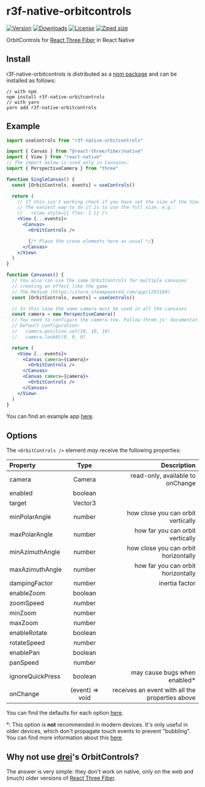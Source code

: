 # r3f-native-orbitcontrols

<a href="https://github.com/TiagoCavalcante/r3f-native-orbitcontrols/releases"><img alt="Version" src="https://img.shields.io/npm/v/r3f-native-orbitcontrols" /></a>
<a href="https://npmjs.com/package/r3f-native-orbitcontrols"><img alt="Downloads" src="https://img.shields.io/npm/dt/r3f-native-orbitcontrols.svg" /></a>
<a href="https://github.com/TiagoCavalcante/r3f-native-orbitcontrols/blob/main/LICENSE"><img alt="License" src="https://img.shields.io/npm/l/r3f-native-orbitcontrols.svg" /></a>
<a href="https://bundlephobia.com/package/r3f-native-orbitcontrols"><img alt="Ziped size" src="https://img.shields.io/bundlephobia/minzip/r3f-native-orbitcontrols" /></a>

OrbitControls for [React Three Fiber](https://github.com/pmndrs/react-three-fiber) in React Native

## Install

r3f-native-orbitcontrols is distributed as a [npm package](https://www.npmjs.com/package/r3f-native-orbitcontrols) and can be installed as follows:

```
// with npm
npm install r3f-native-orbitcontrols
// with yarn
yarn add r3f-native-orbitcontrols
```

## Example

```jsx
import useControls from "r3f-native-orbitcontrols"

import { Canvas } from "@react-three/fiber/native"
import { View } from "react-native"
// The import below is used only in Canvases:
import { PerspectiveCamera } from "three"

function SingleCanvas() {
  const [OrbitControls, events] = useControls()

  return (
    // If this isn't working check if you have set the size of the View.
    // The easiest way to do it is to use the full size, e.g.:
    //   <View style={{ flex: 1 }} />
    <View {...events}>
      <Canvas>
        <OrbitControls />

        {/* Place the scene elements here as usual */}
      </Canvas>
    </View>
  )
}

function Canvases() {
  // You also can use the same OrbitControls for multiple canvases
  // creating an effect like the game
  // The Medium (https://store.steampowered.com/app/1293160)
  const [OrbitControls, events] = useControls()

  // In this case the same camera must be used in all the canvases
  const camera = new PerspectiveCamera()
  // You need to configure the camera too. Follow three.js' documentation.
  // Default configuration:
  //   camera.position.set(10, 10, 10)
  //   camera.lookAt(0, 0, 0)

  return (
    <View {...events}>
      <Canvas camera={camera}>
        <OrbitControls />
      </Canvas>
      <Canvas camera={camera}>
        <OrbitControls />
      </Canvas>
    </View>
  )
}
```

You can find an example app [here](https://github.com/TiagoCavalcante/r3f-orbitcontrols-example).

## Options

The `<OrbitControls />` element _may_ receive the following properties:

| Property         |      Type       |                                     Description |
| :--------------- | :-------------: | ----------------------------------------------: |
| camera           |     Camera      |                read-only, available to onChange |
| enabled          |     boolean     |                                                 |
| target           |     Vector3     |                                                 |
| minPolarAngle    |     number      |              how close you can orbit vertically |
| maxPolarAngle    |     number      |                how far you can orbit vertically |
| minAzimuthAngle  |     number      |            how close you can orbit horizontally |
| maxAzimuthAngle  |     number      |              how far you can orbit horizontally |
| dampingFactor    |     number      |                                  inertia factor |
| enableZoom       |     boolean     |                                                 |
| zoomSpeed        |     number      |                                                 |
| minZoom          |     number      |                                                 |
| maxZoom          |     number      |                                                 |
| enableRotate     |     boolean     |                                                 |
| rotateSpeed      |     number      |                                                 |
| enablePan        |     boolean     |                                                 |
| panSpeed         |     number      |                                                 |
| ignoreQuickPress |     boolean     |                   may cause bugs when enabled\* |
| onChange         | (event) => void | receives an event with all the properties above |

You can find the defaults for each option [here](https://github.com/TiagoCavalcante/r3f-native-orbitcontrols/blob/7468e516a17c279f65b2f6a681d1aa6e655b6746/src/OrbitControls.tsx#L21-L55).

\*: This option is **not** recommended in modern devices. It's only useful in older devices, which don't propagate touch events to prevent "bubbling". You can find more information about this [here](https://github.com/TiagoCavalcante/r3f-native-orbitcontrols/blob/7468e516a17c279f65b2f6a681d1aa6e655b6746/src/OrbitControls.tsx#L87-L120).

## Why not use [drei](https://github.com/pmndrs/drei)'s OrbitControls?

The answer is very simple: they don't work on native, only on the web and (much) older versions of [React Three Fiber](https://github.com/pmndrs/react-three-fiber).
